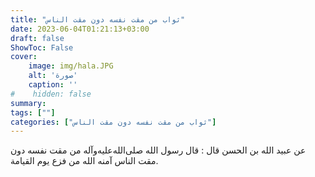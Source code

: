```yaml
---
title: "ثواب من مقت نفسه دون مقت الناس"
date: 2023-06-04T01:21:13+03:00
draft: false
ShowToc: False
cover:
    image: img/hala.JPG
    alt: 'صورة'
    caption: ''
#    hidden: false
summary: 
tags: [""]
categories: ["ثواب من مقت نفسه دون مقت الناس"]
---
```

عن عبيد الله بن الحسن قال : قال رسول
الله صلى‌الله‌عليه‌وآله من مقت نفسه دون مقت الناس آمنه الله من فزع يوم القيامة.


